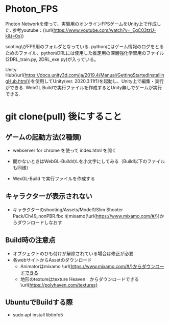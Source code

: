 # Photon_FPS
Photon Networkを使って、実験用のオンラインFPSゲームをUnity上で作成した.
参考youtube：(\url{https://www.youtube.com/watch?v=_EgC03tzU-k&t=0s})

sooting\がFPS用のフォルダとなっている.
pythonにはゲーム情報のログをとるためのファイル、python\DRLには使用した推定用の深層強化学習用のファイル(2DRL_train.py, 2DRL_exe.py)が入っている。

Unity Hub(\url{https://docs.unity3d.com/ja/2019.4/Manual/GettingStartedInstallingHub.html})を使用してUnity(ver. 2020.3.11f1)を起動し、Unity上で編集・実行ができる.
WebGL Buildで実行ファイルを作成するとUnity無しでゲームが実行できる.

# git clone(pull) 後にすること

## ゲームの起動方法(2種類)
 + webserver for chrome を使って index.html を開く
 + 開かないときはWebGL-BuildのLを小文字にしてみる（Build以下のファイルも同様）

 + WexGL-Build で実行ファイルを作成する

## キャラクターが表示されない
 + キャラクターのshooting/Assets/Model1/Slim Shooter Pack/Ch49_nonPBR.fbx をmixamo(\url{https://www.mixamo.com/#/})からダウンロードしなおす

## Build時の注意点
 + オブジェクトのひも付けが解除されている場合は修正が必要
 + 各webサイトからAssetのダウンロード
   + Animatorはmixamo \url{https://www.mixamo.com/#/}からダウンロードできる
   + 地形のtextureはtexture Heaven　からダウンロードできる\url{https://polyhaven.com/textures}

## UbuntuでBuildする際
 +  sudo apt install libtinfo5
    